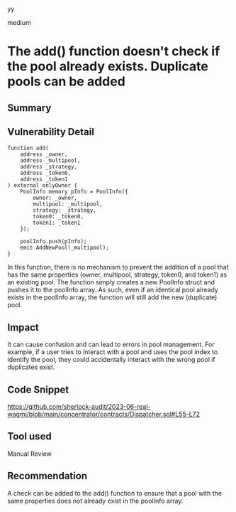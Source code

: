 yy

medium

# The add() function doesn't check if the pool already exists. Duplicate pools can be added

## Summary

## Vulnerability Detail
```solidity
function add(
    address _owner,
    address _multipool,
    address _strategy,
    address _token0,
    address _token1
) external onlyOwner {
    PoolInfo memory pInfo = PoolInfo({
        owner: _owner,
        multipool: _multipool,
        strategy: _strategy,
        token0: _token0,
        token1: _token1
    });

    poolInfo.push(pInfo);
    emit AddNewPool(_multipool);
}
```

In this function, there is no mechanism to prevent the addition of a pool that has the same properties (owner, multipool, strategy, token0, and token1) as an existing pool. The function simply creates a new PoolInfo struct and pushes it to the poolInfo array. As such, even if an identical pool already exists in the poolInfo array, the function will still add the new (duplicate) pool.

## Impact
It can cause confusion and can lead to errors in pool management. For example, if a user tries to interact with a pool and uses the pool index to identify the pool, they could accidentally interact with the wrong pool if duplicates exist.

## Code Snippet
https://github.com/sherlock-audit/2023-06-real-wagmi/blob/main/concentrator/contracts/Dispatcher.sol#L55-L72

## Tool used
Manual Review

## Recommendation
A check can be added to the add() function to ensure that a pool with the same properties does not already exist in the poolInfo array. 